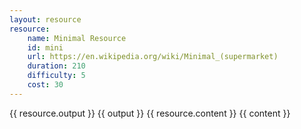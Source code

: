 ```yaml
---
layout: resource
resource:
    name: Minimal Resource
    id: mini
    url: https://en.wikipedia.org/wiki/Minimal_(supermarket)
    duration: 210
    difficulty: 5
    cost: 30
---
```


{{ resource.output }}
{{ output }}
{{ resource.content }}
{{ content }}